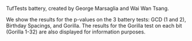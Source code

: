 TufTests battery, created by George Marsaglia and Wai Wan Tsang.

We show the results for the p-values on the 3 battery tests: GCD (1 and 2), Birthday Spacings, and Gorilla. The results for the Gorilla test on each bit (Gorilla 1-32) are also displayed for information purposes.
